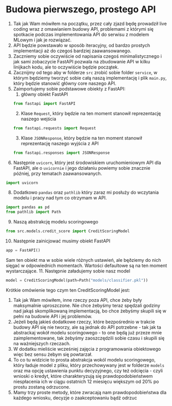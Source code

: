 # Budowa pierwszego, prostego API

1. Tak jak Wam mówiłem na początku, przez cały zjazd będę prowadził live coding wraz z omawianiem budowy API, problemami z którymi się spotkacie podczas implementowania API do serwisu z modelem MLowym i jak je rozwiązać.
2. API będzie powstawało w sposób iteracyjny, od bardzo prostych implementacji aż do czegoś bardziej zaawansowanego.
3. Zaczniemy sobie oczywiście od napisania czegoś minimalistycznego i jak sami zobaczycie FastAPI pozwala na zbudowanie API w kilku linijkach kodu, ale to oczywiście będzie początek.
4. Zacznijmy od tego aby w folderze `src` zrobić sobie folder `service`, w którym będziemy tworzyć sobie całą naszą implementację i plik `main.py`, który będzie stanowić główny core naszego API.
5. Zaimportujemy sobie podstawowe obiekty z FastAPI:
	1. główny obiekt FastAPI
	```python
	from fastapi import FastAPI  
	```
	2. Klase `Request`, który będzie na ten moment stanowił reprezentację naszego wejścia
	```python
	from fastapi.requests import Request
	```
	3. Klase `JSONResponse`, który będzie na ten moment stanowił reprezentację naszego wyjścia z API
	```python
	from fastapi.responses import JSONResponse
	```
6. Następnie `uvicorn`, który jest środowiskiem uruchomieniowym API dla FastAPI, ale o `uvicornie` i jego działaniu powiemy sobie znacznie później, przy tematach zaawansowanych.
```python
import uvicorn
```
8. Dodatkowo `pandas` oraz `pathlib` który zaraz mi posłuży do wczytania modelu i pracy nad tym co otrzymam w API.
```python
import pandas as pd  
from pathlib import Path
```
9. Naszą abstrakcję modelu scoringowego
```python
from src.models.credit_score import CreditScoringModel
```
10. Następnie zainicjować musimy obiekt FastAPI
```python
app = FastAPI()
```
Sam ten obiekt ma w sobie wiele różnych ustawień, ale bęðziemy do nich sięgać w odpowiednich momentach. Wartości defaultowe są na ten moment wystarczające.
11. Następnie załadujemy sobie nasz model
```python
model = CreditScoringModel(path=Path("models/classifier.pkl"))
```
Krótkie omówienie tego czym ten CreditScoringModel jest:
1. Tak jak Wam mówiłem, inne rzeczy poza API, chce żeby były maksymalnie uproszczone. Nie chce żebyśmy teraz spędzali godziny nad jakąś skomplikowaną implementacją, bo chce żebyśmy skupili się w pełni na budowie API i jej problemów.  
2. Jeżeli będą jakieś dodatkowe rzeczy, które bezpośrednio w trakcie budowy API się nie tworzy, ale są jednak do API potrzebne - tak jak ta abstrackaj wokół modelu scoringowego - to one będą już przeze mnie zaimplementowane, tak żebyśmy zaoszczędzili sobie czasu i skupili się na ważniejszych rzeczach.
3. W dodatku mieliście wcześniej zajęcia z programowania obiektowego więc bez sensu żebym się powtarzał.
4. To co tu widzicie to prosta abstrakcja wokól modelu scoringowego, który ładuje model z pliku, który przechowywany jest w folderze `models` oraz ma opcję ustawienia punktu decyzyjnego, czy też odcięcia - czyli wnioski o kredyt, które charakteryzują się prawdopodobieństwem niespłacenia ich w ciągu ostatnich 12 miesięcu większym od 20% po prostu zostaną odrzucone. 
5. Mamy trzy proste metody, które zwracają nam prawdopodobieństwa dla każdego wniosku, decyzje o zaakceptowaniu bądź odrzuc
